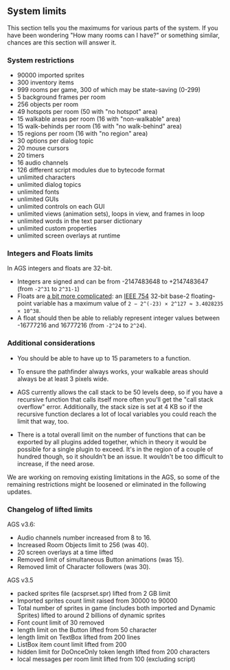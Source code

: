 ## System limits

This section tells you the maximums for various parts of the system. If
you have been wondering "How many rooms can I have?" or something
similar, chances are this section will answer it.

### System restrictions

- 90000 imported sprites
- 300 inventory items
- 999 rooms per game, 300 of which may be state-saving (0-299)
- 5 background frames per room
- 256 objects per room
- 49 hotspots per room (50 with "no hotspot" area)
- 15 walkable areas per room (16 with "non-walkable" area)
- 15 walk-behinds per room (16 with "no walk-behind" area)
- 15 regions per room (16 with "no region" area)
- 30 options per dialog topic
- 20 mouse cursors
- 20 timers
- 16 audio channels
- 126 different script modules due to bytecode format
- unlimited characters
- unlimited dialog topics
- unlimited fonts
- unlimited GUIs
- unlimited controls on each GUI
- unlimited views (animation sets), loops in view, and frames in loop
- unlimited words in the text parser dictionary
- unlimited custom properties
- unlimited screen overlays at runtime

### Integers and Floats limits 

In AGS integers and floats are 32-bit.
- Integers are signed and can be from -2147483648 to +2147483647 (from `-2^31` to `2^31-1`)
- Floats are [a bit more complicated](https://en.wikipedia.org/wiki/Single-precision_floating-point_format): an [IEEE 754](https://en.wikipedia.org/wiki/IEEE_754) 32-bit base-2 floating-point variable has a maximum value of `2 − 2^(-23) × 2^127 ≈ 3.4028235 × 10^38`. 
- A float should then be able to reliably represent integer values between -16777216 and 16777216 (from `-2^24` to `2^24`).

### Additional considerations

- You should be able to have up to 15 parameters to a function.

- To ensure the pathfinder always works, your walkable areas should always be at least 3 pixels wide.

- AGS currently allows the call stack to be 50 levels deep, so if you have a recursive function that calls itself more often you'll get the "call stack overflow" error. Additionally, the stack size is set at 4 KB so if the recursive function declares a lot of local variables you could reach the limit that way, too.

- There is a total overall limit on the number of functions that can be exported by all plugins added together, which in theory it would be possible for a single plugin to exceed. It's in the region of a couple of hundred though, so it shouldn't be an issue. It wouldn't be too difficult to increase, if the need arose.

We are working on removing existing limitations in the AGS, so some of the remaining restrictions might be loosened or eliminated in the following updates.

### Changelog of lifted limits

AGS v3.6:
- Audio channels number increased from 8 to 16.
- Increased Room Objects limit to 256 (was 40).
- 20 screen overlays at a time lifted
- Removed limit of simultaneous Button animations (was 15).
- Removed limit of Character followers (was 30).

AGS v3.5
- packed sprites file (acsprset.spr) lifted from 2 GB limit
- Imported sprites count limit raised from 30000 to 90000
- Total number of sprites in game (includes both imported and Dynamic Sprites) lifted to around 2 billions of dynamic sprites
- Font count limit of 30 removed
- length limit on the Button lifted from 50 character
- length limit on TextBox lifted from 200 lines
- ListBox item count limit lifted from 200
- hidden limit for DoOnceOnly token length lifted from 200 characters
- local messages per room limit lifted from 100 (excluding script)
